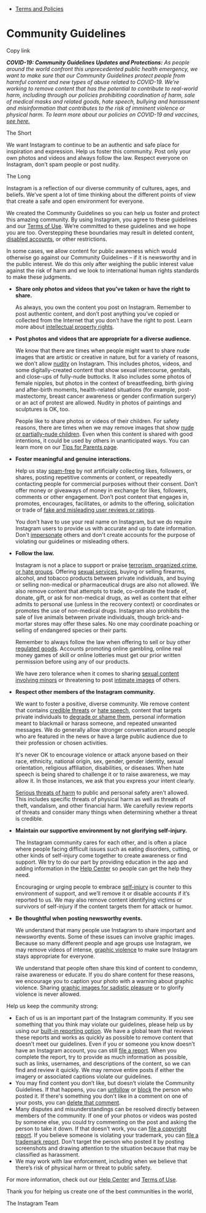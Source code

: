 *   [Terms and Policies](https://help.instagram.com/1417489251945243/?helpref=breadcrumb)

Community Guidelines
====================

Copy link

_**COVID-19: Community Guidelines Updates and Protections:** As people around the world confront this unprecedented public health emergency, we want to make sure that our Community Guidelines protect people from harmful content and new types of abuse related to COVID-19. We’re working to remove content that has the potential to contribute to real-world harm, including through our policies prohibiting coordination of harm, sale of medical masks and related goods, hate speech, bullying and harassment and misinformation that contributes to the risk of imminent violence or physical harm. To learn more about our policies on COVID-19 and vaccines, [see here.](https://help.instagram.com/697825587576762?helpref=faq_content)_

The Short

We want Instagram to continue to be an authentic and safe place for inspiration and expression. Help us foster this community. Post only your own photos and videos and always follow the law. Respect everyone on Instagram, don’t spam people or post nudity.

The Long

Instagram is a reflection of our diverse community of cultures, ages, and beliefs. We’ve spent a lot of time thinking about the different points of view that create a safe and open environment for everyone.

We created the Community Guidelines so you can help us foster and protect this amazing community. By using Instagram, you agree to these guidelines and our [Terms of Use](https://www.instagram.com/legal/terms). We’re committed to these guidelines and we hope you are too. Overstepping these boundaries may result in deleted content, [disabled accounts](https://help.instagram.com/366993040048856?helpref=faq_content), or other restrictions.

In some cases, we allow content for public awareness which would otherwise go against our Community Guidelines – if it is newsworthy and in the public interest. We do this only after weighing the public interest value against the risk of harm and we look to international human rights standards to make these judgments.

*   **Share only photos and videos that you’ve taken or have the right to share.**
    
    As always, you own the content you post on Instagram. Remember to post authentic content, and don’t post anything you’ve copied or collected from the Internet that you don’t have the right to post. Learn more about [intellectual property rights](https://help.instagram.com/126382350847838?helpref=faq_content).
    
*   **Post photos and videos that are appropriate for a diverse audience.**
    
    We know that there are times when people might want to share nude images that are artistic or creative in nature, but for a variety of reasons, we don’t allow [nudity](https://l.instagram.com/?u=https%3A%2F%2Fwww.facebook.com%2Fcommunitystandards%2Fadult_nudity_sexual_activity&e=AT1Fo73PaENoL4mKcAwkmzeIBg6z8CVSAIHL3rXaMl0cwr7Uxw6eOMNVxu5hZE12hMAKE9wuaEYCAtcbWXmkRqxSjKSsPVdFWmBF1mGUt9bHTUtreSlx6ub-G99bKKez74rmo-TkE-p7o-t6qTnzkKAKv8g5dxhtwDYn9A) on Instagram. This includes photos, videos, and some digitally-created content that show sexual intercourse, genitals, and close-ups of fully-nude buttocks. It also includes some photos of female nipples, but photos in the context of breastfeeding, birth giving and after-birth moments, health-related situations (for example, post-mastectomy, breast cancer awareness or gender confirmation surgery) or an act of protest are allowed. Nudity in photos of paintings and sculptures is OK, too.
    
    People like to share photos or videos of their children. For safety reasons, there are times when we may remove images that show [nude or partially-nude children](https://l.instagram.com/?u=https%3A%2F%2Fwww.facebook.com%2Fcommunitystandards%2Fchild_nudity_sexual_exploitation&e=AT1Fo73PaENoL4mKcAwkmzeIBg6z8CVSAIHL3rXaMl0cwr7Uxw6eOMNVxu5hZE12hMAKE9wuaEYCAtcbWXmkRqxSjKSsPVdFWmBF1mGUt9bHTUtreSlx6ub-G99bKKez74rmo-TkE-p7o-t6qTnzkKAKv8g5dxhtwDYn9A). Even when this content is shared with good intentions, it could be used by others in unanticipated ways. You can learn more on our [Tips for Parents page](https://help.instagram.com/154475974694511/?helpref=faq_content).
    
*   **Foster meaningful and genuine interactions.**
    
    Help us stay [spam-free](https://l.instagram.com/?u=https%3A%2F%2Fwww.facebook.com%2Fcommunitystandards%2Fspam&e=AT1Fo73PaENoL4mKcAwkmzeIBg6z8CVSAIHL3rXaMl0cwr7Uxw6eOMNVxu5hZE12hMAKE9wuaEYCAtcbWXmkRqxSjKSsPVdFWmBF1mGUt9bHTUtreSlx6ub-G99bKKez74rmo-TkE-p7o-t6qTnzkKAKv8g5dxhtwDYn9A) by not artificially collecting likes, followers, or shares, posting repetitive comments or content, or repeatedly contacting people for commercial purposes without their consent. Don’t offer money or giveaways of money in exchange for likes, followers, comments or other engagement. Don’t post content that engages in, promotes, encourages, facilitates, or admits to the offering, solicitation or trade of [fake and misleading user reviews or ratings](https://l.instagram.com/?u=https%3A%2F%2Fwww.facebook.com%2Fcommunitystandards%2Ffraud_deception&e=AT1Fo73PaENoL4mKcAwkmzeIBg6z8CVSAIHL3rXaMl0cwr7Uxw6eOMNVxu5hZE12hMAKE9wuaEYCAtcbWXmkRqxSjKSsPVdFWmBF1mGUt9bHTUtreSlx6ub-G99bKKez74rmo-TkE-p7o-t6qTnzkKAKv8g5dxhtwDYn9A).
    
    You don’t have to use your real name on Instagram, but we do require Instagram users to provide us with accurate and up to date information. Don't [impersonate](https://l.instagram.com/?u=https%3A%2F%2Fwww.facebook.com%2Fcommunitystandards%2Fmisrepresentation&e=AT1Fo73PaENoL4mKcAwkmzeIBg6z8CVSAIHL3rXaMl0cwr7Uxw6eOMNVxu5hZE12hMAKE9wuaEYCAtcbWXmkRqxSjKSsPVdFWmBF1mGUt9bHTUtreSlx6ub-G99bKKez74rmo-TkE-p7o-t6qTnzkKAKv8g5dxhtwDYn9A) others and don't create accounts for the purpose of violating our guidelines or misleading others.
    
*   **Follow the law.**
    
    Instagram is not a place to support or praise [terrorism, organized crime, or hate groups](https://l.instagram.com/?u=https%3A%2F%2Fwww.facebook.com%2Fcommunitystandards%2Fdangerous_individuals_organizations&e=AT1Fo73PaENoL4mKcAwkmzeIBg6z8CVSAIHL3rXaMl0cwr7Uxw6eOMNVxu5hZE12hMAKE9wuaEYCAtcbWXmkRqxSjKSsPVdFWmBF1mGUt9bHTUtreSlx6ub-G99bKKez74rmo-TkE-p7o-t6qTnzkKAKv8g5dxhtwDYn9A). Offering [sexual services](https://l.instagram.com/?u=https%3A%2F%2Fwww.facebook.com%2Fcommunitystandards%2Fsexual_solicitation&e=AT1Fo73PaENoL4mKcAwkmzeIBg6z8CVSAIHL3rXaMl0cwr7Uxw6eOMNVxu5hZE12hMAKE9wuaEYCAtcbWXmkRqxSjKSsPVdFWmBF1mGUt9bHTUtreSlx6ub-G99bKKez74rmo-TkE-p7o-t6qTnzkKAKv8g5dxhtwDYn9A), buying or selling firearms, alcohol, and tobacco products between private individuals, and buying or selling non-medical or pharmaceutical drugs are also not allowed. We also remove content that attempts to trade, co-ordinate the trade of, donate, gift, or ask for non-medical drugs, as well as content that either admits to personal use (unless in the recovery context) or coordinates or promotes the use of non-medical drugs. Instagram also prohibits the sale of live animals between private individuals, though brick-and-mortar stores may offer these sales. No one may coordinate poaching or selling of endangered species or their parts.
    
    Remember to always follow the law when offering to sell or buy other [regulated goods](https://l.instagram.com/?u=https%3A%2F%2Fwww.facebook.com%2Fcommunitystandards%2Fregulated_goods&e=AT1Fo73PaENoL4mKcAwkmzeIBg6z8CVSAIHL3rXaMl0cwr7Uxw6eOMNVxu5hZE12hMAKE9wuaEYCAtcbWXmkRqxSjKSsPVdFWmBF1mGUt9bHTUtreSlx6ub-G99bKKez74rmo-TkE-p7o-t6qTnzkKAKv8g5dxhtwDYn9A). Accounts promoting online gambling, online real money games of skill or online lotteries must get our prior written permission before using any of our products.
    
    We have zero tolerance when it comes to sharing [sexual content involving minors](https://l.instagram.com/?u=https%3A%2F%2Fwww.facebook.com%2Fcommunitystandards%2Fchild_nudity_sexual_exploitation&e=AT1Fo73PaENoL4mKcAwkmzeIBg6z8CVSAIHL3rXaMl0cwr7Uxw6eOMNVxu5hZE12hMAKE9wuaEYCAtcbWXmkRqxSjKSsPVdFWmBF1mGUt9bHTUtreSlx6ub-G99bKKez74rmo-TkE-p7o-t6qTnzkKAKv8g5dxhtwDYn9A) or threatening to post [intimate images](https://l.instagram.com/?u=https%3A%2F%2Fwww.facebook.com%2Fcommunitystandards%2Fsexual_exploitation_adults&e=AT1Fo73PaENoL4mKcAwkmzeIBg6z8CVSAIHL3rXaMl0cwr7Uxw6eOMNVxu5hZE12hMAKE9wuaEYCAtcbWXmkRqxSjKSsPVdFWmBF1mGUt9bHTUtreSlx6ub-G99bKKez74rmo-TkE-p7o-t6qTnzkKAKv8g5dxhtwDYn9A) of others.
    
*   **Respect other members of the Instagram community.**
    
    We want to foster a positive, diverse community. We remove content that contains [credible threats](https://l.instagram.com/?u=https%3A%2F%2Fwww.facebook.com%2Fcommunitystandards%2Fcredible_violence&e=AT1Fo73PaENoL4mKcAwkmzeIBg6z8CVSAIHL3rXaMl0cwr7Uxw6eOMNVxu5hZE12hMAKE9wuaEYCAtcbWXmkRqxSjKSsPVdFWmBF1mGUt9bHTUtreSlx6ub-G99bKKez74rmo-TkE-p7o-t6qTnzkKAKv8g5dxhtwDYn9A) or [hate speech](https://l.instagram.com/?u=https%3A%2F%2Fwww.facebook.com%2Fcommunitystandards%2Fhate_speech&e=AT1Fo73PaENoL4mKcAwkmzeIBg6z8CVSAIHL3rXaMl0cwr7Uxw6eOMNVxu5hZE12hMAKE9wuaEYCAtcbWXmkRqxSjKSsPVdFWmBF1mGUt9bHTUtreSlx6ub-G99bKKez74rmo-TkE-p7o-t6qTnzkKAKv8g5dxhtwDYn9A), content that targets private individuals to [degrade or shame them](https://l.instagram.com/?u=https%3A%2F%2Fwww.facebook.com%2Fcommunitystandards%2Fbullying&e=AT1Fo73PaENoL4mKcAwkmzeIBg6z8CVSAIHL3rXaMl0cwr7Uxw6eOMNVxu5hZE12hMAKE9wuaEYCAtcbWXmkRqxSjKSsPVdFWmBF1mGUt9bHTUtreSlx6ub-G99bKKez74rmo-TkE-p7o-t6qTnzkKAKv8g5dxhtwDYn9A), personal information meant to blackmail or harass someone, and repeated unwanted messages. We do generally allow stronger conversation around people who are featured in the news or have a large public audience due to their profession or chosen activities.
    
    It's never OK to encourage violence or attack anyone based on their race, ethnicity, national origin, sex, gender, gender identity, sexual orientation, religious affiliation, disabilities, or diseases. When hate speech is being shared to challenge it or to raise awareness, we may allow it. In those instances, we ask that you express your intent clearly.
    
    [Serious threats of harm](https://l.instagram.com/?u=https%3A%2F%2Fwww.facebook.com%2Fcommunitystandards%2Fcredible_violence&e=AT1Fo73PaENoL4mKcAwkmzeIBg6z8CVSAIHL3rXaMl0cwr7Uxw6eOMNVxu5hZE12hMAKE9wuaEYCAtcbWXmkRqxSjKSsPVdFWmBF1mGUt9bHTUtreSlx6ub-G99bKKez74rmo-TkE-p7o-t6qTnzkKAKv8g5dxhtwDYn9A) to public and personal safety aren't allowed. This includes specific threats of physical harm as well as threats of theft, vandalism, and other financial harm. We carefully review reports of threats and consider many things when determining whether a threat is credible.
    
*   **Maintain our supportive environment by not glorifying self-injury.**
    
    The Instagram community cares for each other, and is often a place where people facing difficult issues such as eating disorders, cutting, or other kinds of self-injury come together to create awareness or find support. We try to do our part by providing education in the app and adding information in the [Help Center](https://help.instagram.com/) so people can get the help they need.
    
    Encouraging or urging people to embrace [self-injury](https://l.instagram.com/?u=https%3A%2F%2Fwww.facebook.com%2Fcommunitystandards%2Fsuicide_self_injury_violence&e=AT1Fo73PaENoL4mKcAwkmzeIBg6z8CVSAIHL3rXaMl0cwr7Uxw6eOMNVxu5hZE12hMAKE9wuaEYCAtcbWXmkRqxSjKSsPVdFWmBF1mGUt9bHTUtreSlx6ub-G99bKKez74rmo-TkE-p7o-t6qTnzkKAKv8g5dxhtwDYn9A) is counter to this environment of support, and we’ll remove it or disable accounts if it’s reported to us. We may also remove content identifying victims or survivors of self-injury if the content targets them for attack or humor.
    
*   **Be thoughtful when posting newsworthy events.**
    
    We understand that many people use Instagram to share important and newsworthy events. Some of these issues can involve graphic images. Because so many different people and age groups use Instagram, we may remove videos of intense, [graphic violence](https://l.instagram.com/?u=https%3A%2F%2Fwww.facebook.com%2Fcommunitystandards%2Fgraphic_violence&e=AT1Fo73PaENoL4mKcAwkmzeIBg6z8CVSAIHL3rXaMl0cwr7Uxw6eOMNVxu5hZE12hMAKE9wuaEYCAtcbWXmkRqxSjKSsPVdFWmBF1mGUt9bHTUtreSlx6ub-G99bKKez74rmo-TkE-p7o-t6qTnzkKAKv8g5dxhtwDYn9A) to make sure Instagram stays appropriate for everyone.
    
    We understand that people often share this kind of content to condemn, raise awareness or educate. If you do share content for these reasons, we encourage you to caption your photo with a warning about graphic violence. Sharing [graphic images for sadistic pleasure](https://l.instagram.com/?u=https%3A%2F%2Fwww.facebook.com%2Fcommunitystandards%2Fcruel_insensitive&e=AT1Fo73PaENoL4mKcAwkmzeIBg6z8CVSAIHL3rXaMl0cwr7Uxw6eOMNVxu5hZE12hMAKE9wuaEYCAtcbWXmkRqxSjKSsPVdFWmBF1mGUt9bHTUtreSlx6ub-G99bKKez74rmo-TkE-p7o-t6qTnzkKAKv8g5dxhtwDYn9A) or to glorify violence is never allowed.
    

Help us keep the community strong:

*   Each of us is an important part of the Instagram community. If you see something that you think may violate our guidelines, please help us by using our [built-in reporting option](https://help.instagram.com/165828726894770?helpref=faq_content). We have a global team that reviews these reports and works as quickly as possible to remove content that doesn’t meet our guidelines. Even if you or someone you know doesn’t have an Instagram account, you can still [file a report](https://help.instagram.com/contact/383679321740945). When you complete the report, try to provide as much information as possible, such as links, usernames, and descriptions of the content, so we can find and review it quickly. We may remove entire posts if either the imagery or associated captions violate our guidelines.
*   You may find content you don’t like, but doesn’t violate the Community Guidelines. If that happens, you can [unfollow](https://help.instagram.com/286340048138725?helpref=faq_content) or [block](https://help.instagram.com/426700567389543/?helpref=faq_content) the person who posted it. If there's something you don't like in a comment on one of your posts, you can [delete that comment](https://help.instagram.com/289098941190483?helpref=faq_content).
*   Many disputes and misunderstandings can be resolved directly between members of the community. If one of your photos or videos was posted by someone else, you could try commenting on the post and asking the person to take it down. If that doesn’t work, you can [file a copyright report](https://help.instagram.com/126382350847838?helpref=faq_content). If you believe someone is violating your trademark, you can [file a trademark report](https://help.instagram.com/222826637847963?helpref=faq_content). Don't target the person who posted it by posting screenshots and drawing attention to the situation because that may be classified as harassment.
*   We may work with law enforcement, including when we believe that there’s risk of physical harm or threat to public safety.

For more information, check out our [Help Center](https://help.instagram.com/) and [Terms of Use](https://l.instagram.com/?u=http%3A%2F%2Finstagram.com%2Flegal%2Fterms%2F%23&e=AT1Fo73PaENoL4mKcAwkmzeIBg6z8CVSAIHL3rXaMl0cwr7Uxw6eOMNVxu5hZE12hMAKE9wuaEYCAtcbWXmkRqxSjKSsPVdFWmBF1mGUt9bHTUtreSlx6ub-G99bKKez74rmo-TkE-p7o-t6qTnzkKAKv8g5dxhtwDYn9A).

Thank you for helping us create one of the best communities in the world,

The Instagram Team